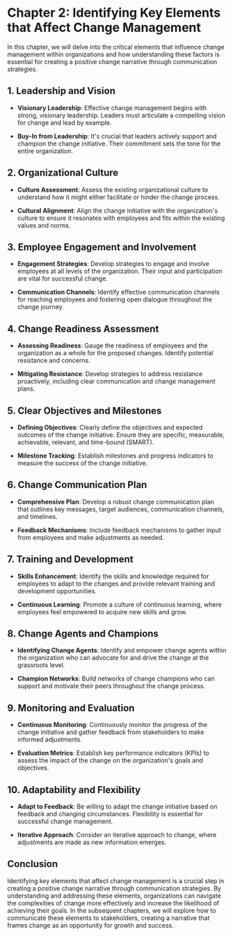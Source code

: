 Chapter 2: Identifying Key Elements that Affect Change Management
=================================================================

In this chapter, we will delve into the critical elements that influence change management within organizations and how understanding these factors is essential for creating a positive change narrative through communication strategies.

**1. Leadership and Vision**
----------------------------

* **Visionary Leadership**: Effective change management begins with strong, visionary leadership. Leaders must articulate a compelling vision for change and lead by example.

* **Buy-In from Leadership**: It's crucial that leaders actively support and champion the change initiative. Their commitment sets the tone for the entire organization.

**2. Organizational Culture**
-----------------------------

* **Culture Assessment**: Assess the existing organizational culture to understand how it might either facilitate or hinder the change process.

* **Cultural Alignment**: Align the change initiative with the organization's culture to ensure it resonates with employees and fits within the existing values and norms.

**3. Employee Engagement and Involvement**
------------------------------------------

* **Engagement Strategies**: Develop strategies to engage and involve employees at all levels of the organization. Their input and participation are vital for successful change.

* **Communication Channels**: Identify effective communication channels for reaching employees and fostering open dialogue throughout the change journey.

**4. Change Readiness Assessment**
----------------------------------

* **Assessing Readiness**: Gauge the readiness of employees and the organization as a whole for the proposed changes. Identify potential resistance and concerns.

* **Mitigating Resistance**: Develop strategies to address resistance proactively, including clear communication and change management plans.

**5. Clear Objectives and Milestones**
--------------------------------------

* **Defining Objectives**: Clearly define the objectives and expected outcomes of the change initiative. Ensure they are specific, measurable, achievable, relevant, and time-bound (SMART).

* **Milestone Tracking**: Establish milestones and progress indicators to measure the success of the change initiative.

**6. Change Communication Plan**
--------------------------------

* **Comprehensive Plan**: Develop a robust change communication plan that outlines key messages, target audiences, communication channels, and timelines.

* **Feedback Mechanisms**: Include feedback mechanisms to gather input from employees and make adjustments as needed.

**7. Training and Development**
-------------------------------

* **Skills Enhancement**: Identify the skills and knowledge required for employees to adapt to the changes and provide relevant training and development opportunities.

* **Continuous Learning**: Promote a culture of continuous learning, where employees feel empowered to acquire new skills and grow.

**8. Change Agents and Champions**
----------------------------------

* **Identifying Change Agents**: Identify and empower change agents within the organization who can advocate for and drive the change at the grassroots level.

* **Champion Networks**: Build networks of change champions who can support and motivate their peers throughout the change process.

**9. Monitoring and Evaluation**
--------------------------------

* **Continuous Monitoring**: Continuously monitor the progress of the change initiative and gather feedback from stakeholders to make informed adjustments.

* **Evaluation Metrics**: Establish key performance indicators (KPIs) to assess the impact of the change on the organization's goals and objectives.

**10. Adaptability and Flexibility**
------------------------------------

* **Adapt to Feedback**: Be willing to adapt the change initiative based on feedback and changing circumstances. Flexibility is essential for successful change management.

* **Iterative Approach**: Consider an iterative approach to change, where adjustments are made as new information emerges.

**Conclusion**
--------------

Identifying key elements that affect change management is a crucial step in creating a positive change narrative through communication strategies. By understanding and addressing these elements, organizations can navigate the complexities of change more effectively and increase the likelihood of achieving their goals. In the subsequent chapters, we will explore how to communicate these elements to stakeholders, creating a narrative that frames change as an opportunity for growth and success.
